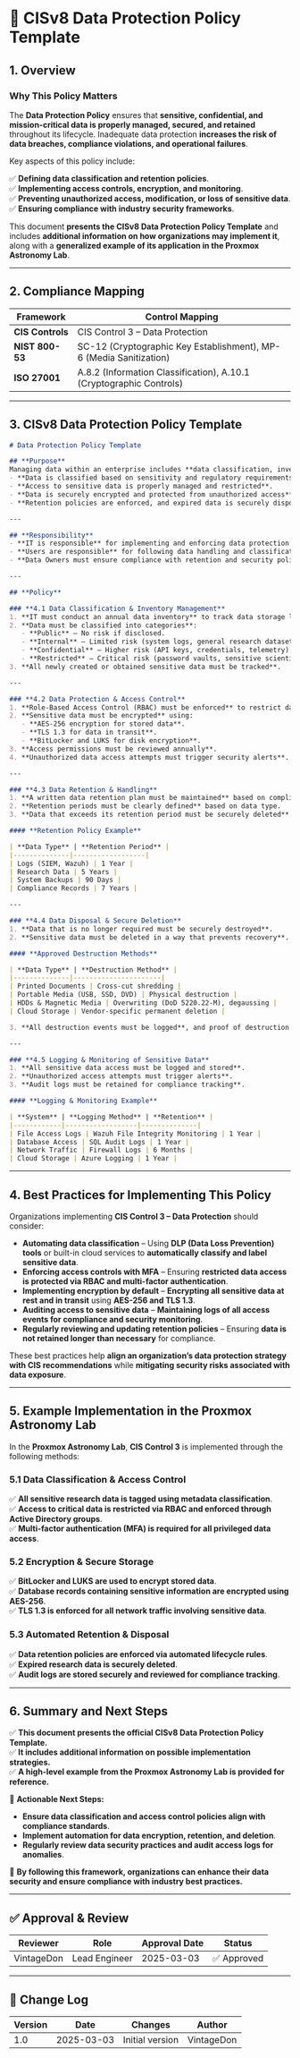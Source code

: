 <!-- ---
title: "CISv8 Data Protection Policy Template"
description: "Presents the official CISv8 Data Protection Policy Template, with additional information on possible solutions and an example of its application in the Proxmox Astronomy Lab."
author: "VintageDon"
tags: ["CISv8", "Data Protection", "Data Security", "Encryption", "Compliance"]
category: "Compliance"
kb_type: "Policy Template"
version: "1.0"
status: "Approved"
last_updated: "2025-03-03"
---
 -->

# **📜 CISv8 Data Protection Policy Template**

## **1. Overview**  

### **Why This Policy Matters**  

The **Data Protection Policy** ensures that **sensitive, confidential, and mission-critical data is properly managed, secured, and retained** throughout its lifecycle. Inadequate data protection **increases the risk of data breaches, compliance violations, and operational failures**.

Key aspects of this policy include:  

✅ **Defining data classification and retention policies**.  
✅ **Implementing access controls, encryption, and monitoring**.  
✅ **Preventing unauthorized access, modification, or loss of sensitive data**.  
✅ **Ensuring compliance with industry security frameworks**.  

This document **presents the CISv8 Data Protection Policy Template** and includes **additional information on how organizations may implement it**, along with a **generalized example of its application in the Proxmox Astronomy Lab**.

---

## **2. Compliance Mapping**  

| **Framework**      | **Control Mapping** |
|--------------------|--------------------|
| **CIS Controls**   | CIS Control 3 – Data Protection |
| **NIST 800-53**    | SC-12 (Cryptographic Key Establishment), MP-6 (Media Sanitization) |
| **ISO 27001**      | A.8.2 (Information Classification), A.10.1 (Cryptographic Controls) |

---

## **3. CISv8 Data Protection Policy Template**  

```markdown
# Data Protection Policy Template  

## **Purpose**  
Managing data within an enterprise includes **data classification, inventory, handling, retention, and disposal**. The **Data Protection Policy** provides the processes and procedures for governing enterprise data, ensuring that:  
- **Data is classified based on sensitivity and regulatory requirements**.  
- **Access to sensitive data is properly managed and restricted**.  
- **Data is securely encrypted and protected from unauthorized access**.  
- **Retention policies are enforced, and expired data is securely disposed of**.  

---

## **Responsibility**  
- **IT is responsible** for implementing and enforcing data protection policies.  
- **Users are responsible** for following data handling and classification guidelines.  
- **Data Owners must ensure compliance with retention and security policies.**  

---

## **Policy**  

### **4.1 Data Classification & Inventory Management**  
1. **IT must conduct an annual data inventory** to track data storage locations, classification, and ownership.  
2. **Data must be classified into categories**:  
   - **Public** – No risk if disclosed.  
   - **Internal** – Limited risk (system logs, general research datasets).  
   - **Confidential** – Higher risk (API keys, credentials, telemetry).  
   - **Restricted** – Critical risk (password vaults, sensitive scientific data).  
3. **All newly created or obtained sensitive data must be tracked**.  

---

### **4.2 Data Protection & Access Control**  
1. **Role-Based Access Control (RBAC) must be enforced** to restrict data access.  
2. **Sensitive data must be encrypted** using:  
   - **AES-256 encryption for stored data**.  
   - **TLS 1.3 for data in transit**.  
   - **BitLocker and LUKS for disk encryption**.  
3. **Access permissions must be reviewed annually**.  
4. **Unauthorized data access attempts must trigger security alerts**.  

---

### **4.3 Data Retention & Handling**  
1. **A written data retention plan must be maintained** based on compliance requirements.  
2. **Retention periods must be clearly defined** based on data type.  
3. **Data that exceeds its retention period must be securely deleted**.  

#### **Retention Policy Example**  

| **Data Type** | **Retention Period** |
|--------------|------------------|
| Logs (SIEM, Wazuh) | 1 Year |
| Research Data | 5 Years |
| System Backups | 90 Days |
| Compliance Records | 7 Years |

---

### **4.4 Data Disposal & Secure Deletion**  
1. **Data that is no longer required must be securely destroyed**.  
2. **Sensitive data must be deleted in a way that prevents recovery**.  

#### **Approved Destruction Methods**  

| **Data Type** | **Destruction Method** |
|--------------|----------------------|
| Printed Documents | Cross-cut shredding |
| Portable Media (USB, SSD, DVD) | Physical destruction |
| HDDs & Magnetic Media | Overwriting (DoD 5220.22-M), degaussing |
| Cloud Storage | Vendor-specific permanent deletion |

3. **All destruction events must be logged**, and proof of destruction obtained if applicable.  

---

### **4.5 Logging & Monitoring of Sensitive Data**  
1. **All sensitive data access must be logged and stored**.  
2. **Unauthorized access attempts must trigger alerts**.  
3. **Audit logs must be retained for compliance tracking**.  

#### **Logging & Monitoring Example**  

| **System** | **Logging Method** | **Retention** |
|------------|------------------|--------------|
| File Access Logs | Wazuh File Integrity Monitoring | 1 Year |
| Database Access | SQL Audit Logs | 1 Year |
| Network Traffic | Firewall Logs | 6 Months |
| Cloud Storage | Azure Logging | 1 Year |

```

---

## **4. Best Practices for Implementing This Policy**  

Organizations implementing **CIS Control 3 – Data Protection** should consider:  

- **Automating data classification** – Using **DLP (Data Loss Prevention) tools** or built-in cloud services to **automatically classify and label sensitive data**.  
- **Enforcing access controls with MFA** – Ensuring **restricted data access is protected via RBAC and multi-factor authentication**.  
- **Implementing encryption by default** – **Encrypting all sensitive data at rest and in transit** using **AES-256 and TLS 1.3**.  
- **Auditing access to sensitive data** – **Maintaining logs of all access events for compliance and security monitoring**.  
- **Regularly reviewing and updating retention policies** – Ensuring **data is not retained longer than necessary** for compliance.  

These best practices help **align an organization’s data protection strategy with CIS recommendations** while **mitigating security risks associated with data exposure**.

---

## **5. Example Implementation in the Proxmox Astronomy Lab**  

In the **Proxmox Astronomy Lab**, **CIS Control 3** is implemented through the following methods:

### **5.1 Data Classification & Access Control**  

✅ **All sensitive research data is tagged using metadata classification**.  
✅ **Access to critical data is restricted via RBAC and enforced through Active Directory groups**.  
✅ **Multi-factor authentication (MFA) is required for all privileged data access**.  

### **5.2 Encryption & Secure Storage**  

✅ **BitLocker and LUKS are used to encrypt stored data**.  
✅ **Database records containing sensitive information are encrypted using AES-256**.  
✅ **TLS 1.3 is enforced for all network traffic involving sensitive data**.  

### **5.3 Automated Retention & Disposal**  

✅ **Data retention policies are enforced via automated lifecycle rules**.  
✅ **Expired research data is securely deleted**.  
✅ **Audit logs are stored securely and reviewed for compliance tracking**.  

---

## **6. Summary and Next Steps**  

✅ **This document presents the official CISv8 Data Protection Policy Template.**  
✅ **It includes additional information on possible implementation strategies.**  
✅ **A high-level example from the Proxmox Astronomy Lab is provided for reference.**  

📌 **Actionable Next Steps:**  

- **Ensure data classification and access control policies align with compliance standards**.  
- **Implement automation for data encryption, retention, and deletion**.  
- **Regularly review data security practices and audit access logs for anomalies**.  

🚀 **By following this framework, organizations can enhance their data security and ensure compliance with industry best practices.**  

---

## **✅ Approval & Review**  

| **Reviewer** | **Role** | **Approval Date** | **Status** |
|-------------|---------|------------------|------------|
| VintageDon | Lead Engineer | 2025-03-03 | ✅ Approved |

---

## **📜 Change Log**  

| **Version** | **Date** | **Changes** | **Author** |
|------------|---------|-------------|------------|
| 1.0 | 2025-03-03 | Initial version | VintageDon |

